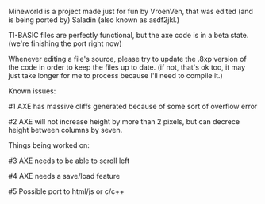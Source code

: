 Mineworld is a project made just for fun by VroenVen, that was edited (and is being ported by) Saladin (also known as asdf2jkl.)

TI-BASIC files are perfectly functional, but the axe code is in a beta state. (we're finishing the port right now)

Whenever editing a file's source, please try to update the .8xp version of the code in order to keep the files up to date. (if not, that's ok too, it may just take longer for me to process because I'll need to compile it.)

Known issues:

#1 AXE has massive cliffs generated because of some sort of overflow error

#2 AXE will not increase height by more than 2 pixels, but can decrece height between columns by seven.

Things being worked on:

#3 AXE needs to be able to scroll left

#4 AXE needs a save/load feature

#5 Possible port to html/js or c/c++
